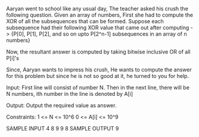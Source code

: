 Aaryan went to school like any usual day, The teacher asked his crush the following question. Given an array of numbers, First she had to compute the XOR of all the subsequences that can be formed. Suppose each subsequence had their following XOR value that came out after computing -> {P[0], P[1], P[2], and so on upto P[2^n-1] subsequences in an array of n numbers}

Now, the resultant answer is computed by taking bitwise inclusive OR of all P[i]'s

Since, Aaryan wants to impress his crush, He wants to compute the answer for this problem but since he is not so good at it, he turned to you for help.

Input:
First line will consist of number N.
Then in the next line, there will be N numbers, ith number in the line is denoted by A[i]

Output:
Output the required value as answer.

Constraints:
1 <= N <= 10^6
0 <= A[i] <= 10^9

SAMPLE INPUT 
4
8 9 9 8
SAMPLE OUTPUT 
9
